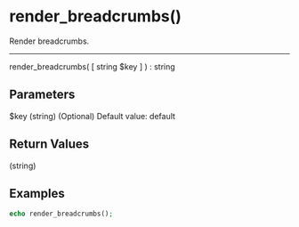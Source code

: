# render_breadcrumbs()

Render breadcrumbs.

---

render_breadcrumbs( [ string $key ] ) : string

## Parameters

$key (string) (Optional) Default value: default

## Return Values

(string)

## Examples

```php
echo render_breadcrumbs();
```
